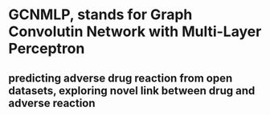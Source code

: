 # GCNMLP, stands for Graph Convolutin Network with Multi-Layer Perceptron
## predicting adverse drug reaction from open datasets, exploring novel link between drug and adverse reaction
